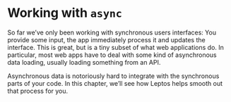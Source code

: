 # Working with `async`

So far we’ve only been working with synchronous users interfaces: You provide some input,
the app immediately process it and updates the interface. This is great, but is a tiny
subset of what web applications do. In particular, most web apps have to deal with some kind
of asynchronous data loading, usually loading something from an API.

Asynchronous data is notoriously hard to integrate with the synchronous parts of your code.
In this chapter, we’ll see how Leptos helps smooth out that process for you.
